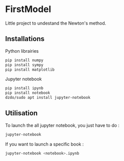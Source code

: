 # FirstModel

Little project to undestand the Newton's method.

## Installations
Python librairies
```sh
pip install numpy
pip install sympy
pip install matplotlib
```

Jupyter notebook
```sh
pip install ipynb
pip install notebook
dzdo/sudo apt install jupyter-notebook
```

## Utilisation
To launch the all jupyter notebook, you just have to do :
```sh
jupyter-notebook
```
If you want to launch a specific book :
```sh
jupyter-notebook <notebook>.ipynb
```
